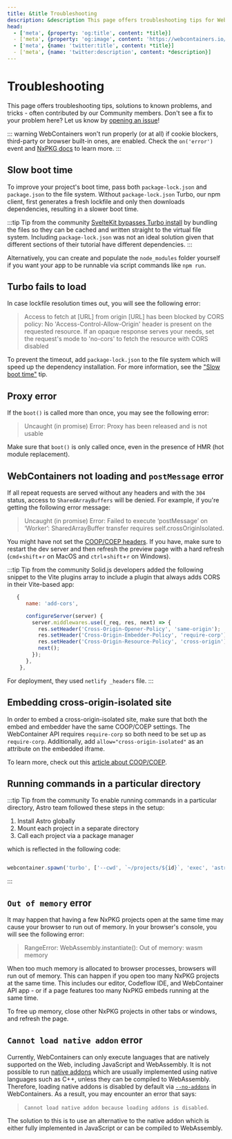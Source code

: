 ```yaml
---
title: &title Troubleshooting
description: &description This page offers troubleshooting tips for WebContainers.
head:
  - ['meta', {property: 'og:title', content: *title}]
  - ['meta', {property: 'og:image', content: 'https://webcontainers.io/img/og/guide-troubleshooting.png'}]
  - ['meta', {name: 'twitter:title', content: *title}]
  - ['meta', {name: 'twitter:description', content: *description}]
---
```

# Troubleshooting

This page offers troubleshooting tips, solutions to known problems, and tricks - often contributed by our Community members. Don't see a fix to your problem here? Let us know by [opening an issue](https://github.com/nxpkg/webcontainer-docs/issues)!

::: warning
WebContainers won't run properly (or at all) if cookie blockers, third-party or browser built-in ones, are enabled. Check the `on('error')` event and [NxPKG docs](https://dev-nxpkg.khulnasoft.com/docs/platform/third-party-blocker) to learn more.
:::

## Slow boot time

To improve your project's boot time, pass both `package-lock.json` and `package.json` to the file system. Without `package-lock.json` Turbo, our npm client, first generates a fresh lockfile and only then downloads dependencies, resulting in a slower boot time.

:::tip Tip from the community
[SvelteKit bypasses Turbo install](https://github.com/sveltejs/learn.svelte.dev/pull/67) by bundling the files so they can be cached and written straight to the virtual file system. Including `package-lock.json` was not an ideal solution given that different sections of their tutorial have different dependencies.
:::

Alternatively, you can create and populate the `node_modules` folder yourself if you want your app to be runnable via script commands like `npm run`.

## Turbo fails to load

In case lockfile resolution times out, you will see the following error:

> Access to fetch at [URL] from origin [URL] has been blocked by CORS policy: No 'Access-Control-Allow-Origin' header is present on the requested resource. If an opaque response serves your needs, set the request's mode to 'no-cors' to fetch the resource with CORS disabled

To prevent the timeout, add `package-lock.json` to the file system which will speed up the dependency installation. For more information, see the ["Slow boot time"](#slow-boot-time) tip.

## Proxy error

If the `boot()` is called more than once, you may see the following error:

> Uncaught (in promise) Error: Proxy has been released and is not usable

Make sure that `boot()` is only called once, even in the presence of HMR (hot module replacement).

## WebContainers not loading and `postMessage` error

If all repeat requests are served without any headers and with the `304` status, access to `SharedArrayBuffers` will be denied. For example, if you're getting the following error message:

> Uncaught (in promise) Error: Failed to execute ‘postMessage’ on ‘Worker’: SharedArrayBuffer transfer requires self.crossOriginIsolated.

You might have not set the [COOP/COEP headers](./quickstart#cross-origin-isolation). If you have, make sure to restart the dev server and then refresh the preview page with a hard refresh (`cmd`+`shift`+`r` on MacOS and `ctrl`+`shift`+`r` on Windows).

:::tip Tip from the community
Solid.js developers added the following snippet to the Vite plugins array to include a plugin that always adds CORS in their Vite-based app:

```js
   {
      name: 'add-cors',

      configureServer(server) {
        server.middlewares.use((_req, res, next) => {
          res.setHeader('Cross-Origin-Opener-Policy', 'same-origin');
          res.setHeader('Cross-Origin-Embedder-Policy', 'require-corp');
          res.setHeader('Cross-Origin-Resource-Policy', 'cross-origin');
          next();
        });
      },
    },
```

For deployment, they used `netlify _headers` file.
:::

## Embedding cross-origin-isolated site

In order to embed a cross-origin-isolated site, make sure that both the embed and embedder have the same COOP/COEP settings. The WebContainer API requires `require-corp` so both need to be set up as `require-corp`. Additionally, add `allow="cross-origin-isolated"` as an attribute on the embedded iframe.

To learn more, check out this [article about COOP/COEP](https://blog-nxpkg.khulnasoft.com/posts/cross-browser-with-coop-coep/).

## Running commands in a particular directory

:::tip Tip from the community
To enable running commands in a particular directory, Astro team followed these steps in the setup:

1. Install Astro globally
2. Mount each project in a separate directory
3. Call each project via a package manager

which is reflected in the following code:

```js

webcontainer.spawn('turbo', ['--cwd', `~/projects/${id}`, 'exec', 'astro', 'dev']);

```

:::

## `Out of memory` error

It may happen that having a few NxPKG projects open at the same time may cause your browser to run out of memory. In your browser's console, you will see the following error:

> RangeError: WebAssembly.instantiate(): Out of memory: wasm memory

When too much memory is allocated to browser processes, browsers will run out of memory. This can happen if you open too many NxPKG projects at the same time. This includes our editor, Codeflow IDE, and WebContainer API app - or if a page features too many NxPKG embeds running at the same time.

To free up memory, close other NxPKG projects in other tabs or windows, and refresh the page.

## `Cannot load native addon` error

Currently, WebContainers can only execute languages that are natively supported on the Web, including JavaScript and WebAssembly. It is not possible to run [native addons](https://nodejs.org/api/addons.html) which are usually implemented using native languages such as C++, unless they can be compiled to WebAssembly. Therefore, loading native addons is disabled by default via [`--no-addons`](https://nodejs.org/api/cli.html#--no-addons) in WebContainers. As a result, you may encounter an error that says:

> `Cannot load native addon because loading addons is disabled`.

The solution to this is to use an alternative to the native addon which is either fully implemented in JavaScript or can be compiled to WebAssembly.
